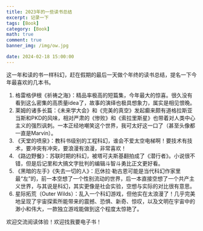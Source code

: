 ```yaml
---
title: 2023年的一些读书总结
excerpt: 记录一下
tags: [Book]
category: [Book]
math: true
comment: true
banner_img: /img/ow.jpg

date: 2024-02-18 15:00:00
---
```


这一年和读的书一样科幻，赶在假期的最后一天做个年终的读书总结，提名一下今年最喜欢的几本书。

1. 格雷格伊根《祈祷之海》：精品率极高的短篇集，今年最大的惊喜。很久没有看到这么密集的高质量idea了，故事的演绎也极具想象力，属实是相见恨晚。
2. 莱姆的诸多长篇：《未来学大会》和《完美的真空》发起癫来颇有道格拉斯亚当斯和PKD的风味，相对严肃的《惨败》和《索拉里斯星》也带着对人类中心主义的强烈讽刺。一本正经地嘲笑这个世界，我可太好这一口了（甚至头像都一直是Marvin）。
3. 《天堂的喷泉》：教科书级别的工程科幻，谁会不爱太空电梯啊！要技术有技术，要冲突有冲突，要浪漫有浪漫，非常喜欢！
4. 《路边野餐》：苏联时期的科幻，被塔可夫斯基翻拍成了《潜行者》。小说很不错，但是后记里和大搞文字批判的编辑斗智斗勇比正文更好看。
5. 《黑暗的左手》《失去一切的人》：厄休拉·勒古恩可能是当代科幻作家里最“左”的，前一本空想了一个性别流动的世界，后一本直接空想了一个共产主义世界，与其说是科幻，其实更像是社会实验，空想与实际的对比很有意思。
6. 星际拓荒（Outer Wilds）：乱入一个科幻游戏，但他实在太浪漫了！几乎完美地呈现了宇宙探索所能带来的震撼、恐惧、新奇、惊叹，以及文明在宇宙中的渺小和伟大，一款独立游戏能做到这个程度太惊艳了。

欢迎交流阅读体验！欢迎找我要电子书！
